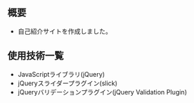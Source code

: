 ## 概要
* 自己紹介サイトを作成しました。

## 使用技術一覧
* JavaScriptライブラリ(jQuery)
* jQueryスライダープラグイン(slick)
* jQueryバリデーションプラグイン(jQuery Validation Plugin)

